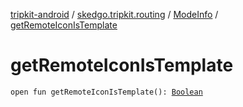 [tripkit-android](../../index.md) / [skedgo.tripkit.routing](../index.md) / [ModeInfo](index.md) / [getRemoteIconIsTemplate](./get-remote-icon-is-template.md)

# getRemoteIconIsTemplate

`open fun getRemoteIconIsTemplate(): `[`Boolean`](https://kotlinlang.org/api/latest/jvm/stdlib/kotlin/-boolean/index.html)